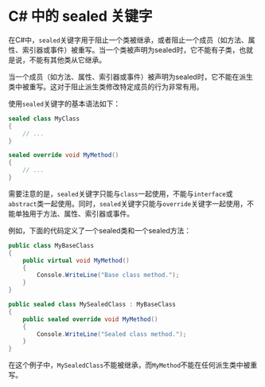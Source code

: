 # C# 中的 sealed 关键字

在C#中，`sealed`关键字用于阻止一个类被继承，或者阻止一个成员（如方法、属性、索引器或事件）被重写。当一个类被声明为sealed时，它不能有子类，也就是说，不能有其他类从它继承。

当一个成员（如方法、属性、索引器或事件）被声明为sealed时，它不能在派生类中被重写。这对于阻止派生类修改特定成员的行为非常有用。

使用`sealed`关键字的基本语法如下：

```csharp
sealed class MyClass
{
    // ...
}

sealed override void MyMethod()
{
    // ...
}
```

需要注意的是，`sealed`关键字只能与`class`一起使用，不能与`interface`或`abstract`类一起使用。同时，`sealed`关键字只能与`override`关键字一起使用，不能单独用于方法、属性、索引器或事件。

例如，下面的代码定义了一个sealed类和一个sealed方法：

```csharp
public class MyBaseClass
{
    public virtual void MyMethod()
    {
        Console.WriteLine("Base class method.");
    }
}

public sealed class MySealedClass : MyBaseClass
{
    public sealed override void MyMethod()
    {
        Console.WriteLine("Sealed class method.");
    }
}
```

在这个例子中，`MySealedClass`不能被继承，而`MyMethod`不能在任何派生类中被重写。